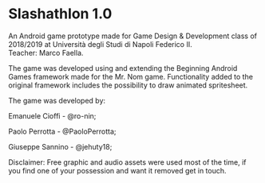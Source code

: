 # Slashathlon 1.0

An Android game prototype made for Game Design & Development class of 2018/2019 at Università degli Studi di Napoli Federico II.  
Teacher: Marco Faella.

The game was developed using and extending the Beginning Android Games framework made for the Mr. Nom game.
Functionality added to the original framework includes the possibility to draw animated spritesheet.

The game was developed by:  

  Emanuele Cioffi - @ro-nin;  
  
  Paolo Perrotta - @PaoloPerrotta;  
  
  Giuseppe Sannino - @jehuty18;


Disclaimer: Free graphic and audio assets were used most of the time, if you find one of your possession and want it removed get in touch.
